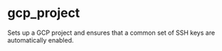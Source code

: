 # gcp_project

Sets up a GCP project and ensures that a common set of SSH keys are
automatically enabled.
